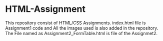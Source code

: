 # HTML-Assignment
This repository consist of HTML/CSS Assignments.
index.html file is Assignment1 code and All the images used is also added in the repository.
The File named as Assignment2_FormTable.html is file of the Assignmet2.
